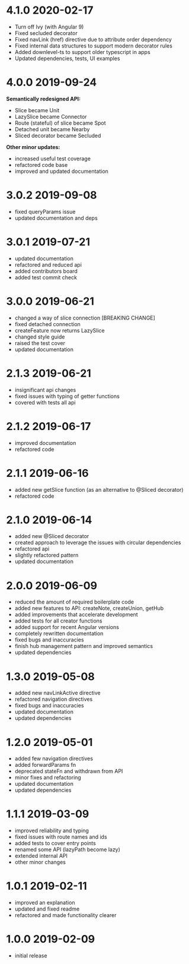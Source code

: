 # 4.1.0 2020-02-17

- Turn off Ivy (with Angular 9)
- Fixed secluded decorator
- Fixed navLink (href) directive due to attribute order dependency
- Fixed internal data structures to support modern decorator rules
- Added downlevel-ts to support older typescript in apps
- Updated dependencies, tests, UI examples

# 4.0.0 2019-09-24

**Semantically redesigned API:**

- Slice became Unit
- LazySlice became Connector
- Route (stateful) of slice became Spot
- Detached unit became Nearby
- Sliced decorator became Secluded

**Other minor updates:**

- increased useful test coverage
- refactored code base
- improved and updated documentation

# 3.0.2 2019-09-08

- fixed queryParams issue
- updated documentation and deps

# 3.0.1 2019-07-21

- updated documentation
- refactored and reduced api
- added contributors board
- added test commit check


# 3.0.0 2019-06-21

- changed a way of slice connection [BREAKING CHANGE]
- fixed detached connection
- createFeature now returns LazySlice
- changed style guide
- raised the test cover
- updated documentation


# 2.1.3 2019-06-21

- insignificant api changes
- fixed issues with typing of getter functions
- covered with tests all api


# 2.1.2 2019-06-17

- improved documentation
- refactored code


# 2.1.1 2019-06-16

- added new getSlice function (as an alternative to @Sliced decorator)
- refactored code


# 2.1.0 2019-06-14

- added new @Sliced decorator
- created approach to leverage the issues with circular dependencies
- refactored api
- slightly refactored pattern
- updated documentation


# 2.0.0 2019-06-09

- reduced the amount of required boilerplate code
- added new features to API: createNote, createUnion, getHub
- added improvements that accelerate development
- added tests for all creator functions
- added support for recent Angular versions
- completely rewritten documentation
- fixed bugs and inaccuracies
- finish hub management pattern and improved semantics
- updated dependencies


# 1.3.0 2019-05-08

- added new navLinkActive directive
- refactored navigation directives
- fixed bugs and inaccuracies
- updated documentation
- updated dependencies


# 1.2.0 2019-05-01

- added few navigation directives
- added forwardParams fn
- deprecated stateFn and withdrawn from API
- minor fixes and refactoring
- updated documentation
- updated dependencies


# 1.1.1 2019-03-09

- improved reliability and typing
- fixed issues with route names and ids
- added tests to cover entry points
- renamed some API (lazyPath become lazy)
- extended internal API
- other minor changes

# 1.0.1 2019-02-11

- improved an explanation
- updated and fixed readme
- refactored and made functionality clearer


# 1.0.0 2019-02-09

- initial release
